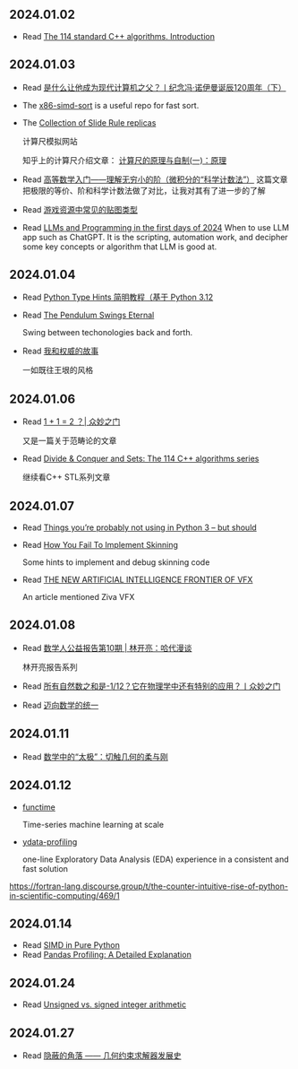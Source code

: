2024.01.02
---

- Read [The 114 standard C++ algorithms. Introduction](https://itnext.io/the-114-standard-c-algorithms-introduction-2a75a2df4300)


2024.01.03
---

- Read [是什么让他成为现代计算机之父？丨纪念冯·诺伊曼诞辰120周年（下）](https://mp.weixin.qq.com/s/jsEIchz3LaRCaPrp_A3lXA)

- The [x86-simd-sort](https://github.com/intel/x86-simd-sort) is a useful repo for fast sort.

- The [Collection of Slide Rule replicas](https://www.sliderules.org/)
  
  计算尺模拟网站
  
  知乎上的计算尺介绍文章： [计算尺的原理与自制(一)：原理](https://zhuanlan.zhihu.com/p/377832031)

- Read [高等数学入门——理解无穷小的阶（微积分的“科学计数法”）](https://desvl.xyz/2020/04/18/order-of-limit/)
  这篇文章把极限的等价、阶和科学计数法做了对比，让我对其有了进一步的了解

- Read [游戏资源中常见的贴图类型](https://zhuanlan.zhihu.com/p/260973533)

- Read [LLMs and Programming in the first days of 2024](http://antirez.com/news/140)
  When to use LLM app such as ChatGPT. It is the scripting, automation work, and decipher some key concepts or algorithm that LLM is good at.


2024.01.04
---

- Read [Python Type Hints 简明教程（基于 Python 3.12](https://zhuanlan.zhihu.com/p/464979921)

- Read [The Pendulum Swings Eternal](https://buttondown.email/hillelwayne/archive/the-pendulum-swings-eternal)
  
  Swing between techonologies back and forth.

- Read [我和权威的故事](https://www.yinwang.org/blog-cn/2014/01/04/authority)
  
  一如既往王垠的风格

2024.01.06
---

- Read [1 + 1 = 2 ？| 众妙之门](https://mp.weixin.qq.com/s?__biz=Mzg2MTUyODU2NA==&mid=2247496679&idx=1&sn=3e5c371126890baaffcfdf664e8da87a&chksm=ce177b7cf960f26a7a5d2a7882e4ff73430afdecbe3a7052c52ae1cfb87a46fedde5984dbf13&scene=21#wechat_redirect)
  
  又是一篇关于范畴论的文章

- Read [Divide & Conquer and Sets: The 114 C++ algorithms series](https://itnext.io/divide-conquer-and-sets-the-114-c-algorithms-series-d0085a38046e)
  
  继续看C++ STL系列文章

2024.01.07
---

- Read [Things you’re probably not using in Python 3 – but should](https://datawhatnow.com/things-you-are-probably-not-using-in-python-3-but-should/)

- Read [How You Fail To Implement Skinning](https://dickyjim.wordpress.com/2016/09/19/how-you-fail-to-implement-skinning/)
  
  Some hints to implement and debug skinning code

- Read [THE NEW ARTIFICIAL INTELLIGENCE FRONTIER OF VFX](https://www.vfxvoice.com/the-new-artificial-intelligence-frontier-of-vfx/)
  
  An article mentioned Ziva VFX
  

2024.01.08
---

- Read [数学人公益报告第10期 | 林开亮：哈代漫谈](https://mp.weixin.qq.com/s/oGd1KVhZGIRLDmdQJGO6gg)
  
  林开亮报告系列

- Read [所有自然数之和是-1/12？它在物理学中还有特别的应用？丨众妙之门](https://mp.weixin.qq.com/s?__biz=Mzg2MTUyODU2NA==&mid=2247509608&idx=1&sn=01ec57b639511fd1fff8f4872d1e41e7&chksm=ce172ef3f960a7e5c44b80d6ace91e82353461742c6ea03e69c6fab0f5fe6cad357186ad3d84&scene=21&poc_token=HNjunGWjStecyxjSVCYa-jFA6pOMH-z5C0U2m071)

- Read [迈向数学的统一](https://zhuanlan.zhihu.com/p/478411074)

2024.01.11
---

- Read [数学中的“太极”：切触几何的柔与刚](https://mp.weixin.qq.com/s/ygmjJCxN2VCmk-f5bLGvmQ)


2024.01.12
---

- [functime](https://github.com/functime-org/functime)
  
  Time-series machine learning at scale

- [ydata-profiling](https://github.com/ydataai/ydata-profiling)
  
  one-line Exploratory Data Analysis (EDA) experience in a consistent and fast solution
  
https://fortran-lang.discourse.group/t/the-counter-intuitive-rise-of-python-in-scientific-computing/469/1


2024.01.14
---

- Read [SIMD in Pure Python](https://www.da.vidbuchanan.co.uk/blog/python-swar.html)
- Read [Pandas Profiling: A Detailed Explanation](https://www.influxdata.com/blog/pandas-profiling-tutorial/)


2024.01.24
---

- Read [Unsigned vs. signed integer arithmetic](https://lemire.me/blog/2017/05/29/unsigned-vs-signed-integer-arithmetic/)


2024.01.27
---

- Read [隐蔽的角落 —— 几何约束求解器发展史](https://mp.weixin.qq.com/s?__biz=MzU5MzY4NDkzMw==&mid=2247485843&idx=1&sn=86c0eb958fa4c557e613b261cca539f6)

